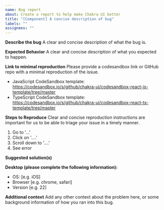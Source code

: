 ```yaml
---
name: Bug report
about: Create a report to help make Chakra UI better
title: "[Component] A concise description of bug"
labels: ""
assignees: ""
---
```


**Describe the bug** A clear and concise description of what the bug is.

<!-- If applicable, add screenshots/videos to help explain the problem. -->

**Expected Behavior** A clear and concise description of what you expected to
happen.

<!-- A clear and concise description of what you expected to happen. -->

**Link to minimal reproduction** Please provide a codesandbox link or GitHub
repo with a minimal reproduction of the issue.

- JavaScript CodeSandbox template:
  https://codesandbox.io/s/github/chakra-ui/codesandbox-react-js-template/tree/master
- TypeScript CodeSandbox template:
  https://codesandbox.io/s/github/chakra-ui/codesandbox-react-ts-template/tree/master

**Steps to Reproduce** Clear and concise reproduction instructions are important
for us to be able to triage your issue in a timely manner.

1. Go to '...'
2. Click on '....'
3. Scroll down to '....'
4. See error

**Suggested solution(s)**

<!-- How could we solve this bug? What changes would need to be made? -->

**Desktop (please complete the following information):**

- OS: [e.g. iOS]
- Browser [e.g. chrome, safari]
- Version [e.g. 22]

**Additional context** Add any other context about the problem here, or some
background information of how you ran into this bug.
